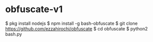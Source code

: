 # obfuscate-v1

$ pkg install nodejs
$ npm install -g bash-obfuscate
$ git clone https://github.com/ezzahirochi/obfuscate
$ cd obfuscate
$ python2 bash.py
